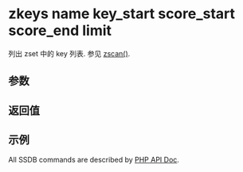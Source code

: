 # zkeys name key_start score_start score_end limit

列出 zset 中的 key 列表. 参见 [zscan()](./zscan.html).

## 参数

## 返回值

## 示例

All SSDB commands are described by [PHP API Doc](http://ssdb.io/docs/php/).
